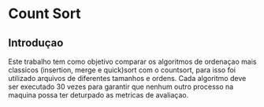 # Count Sort

## Introduçao
Este trabalho tem como objetivo comparar os algoritmos de ordenaçao mais classicos (insertion, merge e quick)sort com o countsort, para isso foi utilizado arquivos de diferentes tamanhos e ordens. Cada algoritmo deve ser executado 30 vezes para garantir que nenhum outro processo na maquina possa ter deturpado as metricas de avaliaçao.
